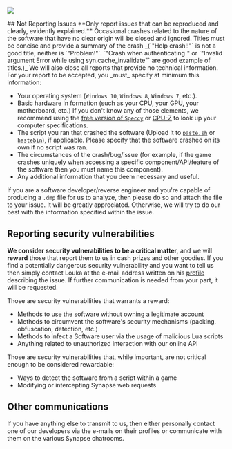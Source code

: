 <p>
  <img align="center" src="https://vgy.me/n2LPne.png"></img>
</p>
## Not Reporting Issues
**Only report issues that can be reproduced and clearly, evidently explained.** Occasional crashes related to the nature of the software that have no clear origin will be closed and ignored. Titles must be concise and provide a summary of the crash _(`"Help crash!!"` is not a good title, neither is `"Problem!"`. `"Crash when authenticating`" or `"Invalid argument Error while using syn.cache_invalidate"` are good example of titles.)_ We will also close all reports that provide no technical information. For your report to be accepted, you _must_ specify at minimum this information:

- Your operating system (`Windows 10`, `Windows 8`, `Windows 7`, etc.).
- Basic hardware in formation (such as your CPU, your GPU, your motherboard, etc.) If you don't know any of those elements, we recommend using the [free version of `Speccy`](https://www.ccleaner.com/speccy) or [CPU-Z](https://www.cpuid.com/softwares/cpu-z.html) to look up your computer specifications.
- The script you ran that crashed the software (Upload it to [`paste.sh`](https://paste.sh) or [`hastebin`](https://hastebin.com)), if applicable. Please specify that the software crashed on its own if no script was ran.
- The circumstances of the crash/bug/issue (for example, if the game crashes uniquely when accessing a specific component/API/feature of the software then you must name this component).
- Any additional information that you deem necessary and useful.

If you are a software developer/reverse engineer and you're capable of producing a `.dmp` file for us to analyze, then please do so and attach the file to your issue. It will be greatly appreciated. Otherwise, we will try to do our best with the information specified within the issue.

## Reporting security vulnerabilities

**We consider security vulnerabilities to be a critical matter,** and we will **reward** those that report them to us in cash prizes and other goodies. If you find a potentially dangerous security vulnerability and you want to tell us then simply contact Louka at the e-mail address written on his [profile](https://github.com/LoukaMB) describing the issue. If further communication is needed from your part, it will be requested.

Those are security vulnerabilities that warrants a reward:
- Methods to use the software without owning a legitimate account
- Methods to circumvent the software's security mechanisms (packing, obfuscation, detection, etc.)
- Methods to infect a Software user via the usage of malicious Lua scripts
- Anything related to unauthorized interaction with our online API

Those are security vulnerabilities that, while important, are not critical enough to be considered rewardable:
- Ways to detect the software from a script within a game
- Modifying or intercepting Synapse web requests

## Other communications

If you have anything else to transmit to us, then either personally contact one of our developers via the e-mails on their profiles or communicate with them on the various Synapse chatrooms.
